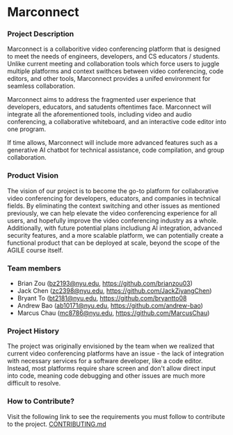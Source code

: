 # Marconnect

### Project Description
Marconnect is a collaboritive video conferencing platform that is designed
to meet the needs of engineers, developers, and CS educators / students.
Unlike current meeting and collaboration tools which force users to juggle
multiple platforms and context swithces between video conferencing, code editors, and other tools, Marconnect provides a unifed environment for seamless collaboration.

Marconnect aims to address the fragmented user experience that developers, educators, and satudents oftentimes face. Marconnect will integrate all the aforementioned tools, including video and audio conferencing, a collaborative whiteboard, and an interactive code editor into one program.

If time allows, Marconnect will include more advanced features such as a generative AI chatbot for technical assistance, code compilation, and group collaboration.

### Product Vision
The vision of our project is to become the go-to platform for collaborative video conferencing for developers, educators, and companies in technical fields. By eliminating the context switching and other issues as mentioned previously, we can help elevate the video conferencing experience for all users, and hopefully improve the video conferencing industry as a whole. Additionally, with future potential plans includiung AI integration, advanced security features, and a more scalable platform, we can potentially create a functional product that can be deployed at scale, beyond the scope of the AGILE course itself.


### Team members
* Brian Zou (bz2193@nyu.edu, https://github.com/brianzou03)
* Jack Chen (zc2398@nyu.edu, https://github.com/JackZiyangChen)
* Bryant To (bt2181@nyu.edu, https://github.com/bryantto08
* Andrew Bao (ab10171@nyu.edu, https://github.com/andrew-bao)
* Marcus Chau (mc8786@nyu.edu, https://github.com/MarcusChau)


### Project History
The project was originally envisioned by the team when we realized that current video conferencing platforms have an issue -
the lack of integration with necessary services for a software developer, like a code editor. Instead, most platforms require share screen
and don't allow direct input into code, meaning code debugging and other issues are much more difficult to resolve.

### How to Contribute?
Visit the following link to see the requirements you must follow to contribute to the project.
[CONTRIBUTING.md](./CONTRIBUTING.md)
